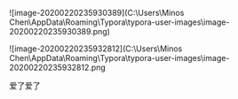 ![image-20200220235930389](C:\Users\Minos Chen\AppData\Roaming\Typora\typora-user-images\image-20200220235930389.png)

![image-20200220235932812](C:\Users\Minos Chen\AppData\Roaming\Typora\typora-user-images\image-20200220235932812.png

爱了爱了

